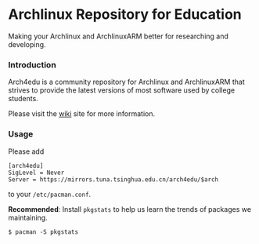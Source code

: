 Archlinux Repository for Education
========
Making your Archlinux and ArchlinuxARM better for researching and developing.

### Introduction

Arch4edu is a community repository for Archlinux and ArchlinuxARM that strives to provide the latest versions of most software used by college students.

Please visit the [wiki](../../wiki) site for more information.

### Usage

Please add
```
[arch4edu]
SigLevel = Never
Server = https://mirrors.tuna.tsinghua.edu.cn/arch4edu/$arch
```
to your `/etc/pacman.conf`.

**Recommended**: Install `pkgstats` to help us learn the trends of packages we maintaining.
```
$ pacman -S pkgstats
```
